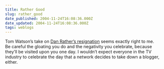 ```yaml
---
title: Rather Good
slug: rather_good
date_published: 2004-11-24T16:08:36.000Z
date_updated: 2004-11-24T16:08:36.000Z
tags: weblogs
---
```


Tom Watson’s take on [Dan Rather’s resignation](http://tomwatson.typepad.com/tom_watson/2004/11/rather_vs_jarvi.html) seems exactly right to me. Be careful the gloating you do and the negativity you celebrate, because they’ll be visited upon you one day. I wouldn’t expect everyone in the TV industry to celebrate the day that a network decides to take down a blogger, either.

